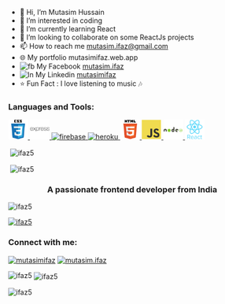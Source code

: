 - 👋 Hi, I’m Mutasim Hussain
- 👀 I’m interested in coding
- 🌱 I’m currently learning React
- 💞 I’m looking to collaborate on some ReactJs projects
- 📫 How to reach me mutasim.ifaz@gmail.com
- 🌐 My portfolio mutasimifaz.web.app
- ![fb](https://i.ibb.co/Fw2D6xm/New-Project.png) My Facebook [mutasim.ifaz](https://www.facebook.com/mutasim.hussain.ifaz)
- ![ln](https://i.ibb.co/RSjC5dJ/New-Project.png) My Linkedin [mutasimifaz](https://www.facebook.com/mutasim.hussain.ifaz)
- ⭐ Fun Fact : I love listening to music 🎶
<h3 align="left">Languages and Tools:</h3>
<p align="left"> <a href="https://www.w3schools.com/css/" target="_blank" rel="noreferrer"> <img src="https://raw.githubusercontent.com/devicons/devicon/master/icons/css3/css3-original-wordmark.svg" alt="css3" width="40" height="40"/> </a> <a href="https://expressjs.com" target="_blank" rel="noreferrer"> <img src="https://raw.githubusercontent.com/devicons/devicon/master/icons/express/express-original-wordmark.svg" alt="express" width="40" height="40"/> </a> <a href="https://firebase.google.com/" target="_blank" rel="noreferrer"> <img src="https://www.vectorlogo.zone/logos/firebase/firebase-icon.svg" alt="firebase" width="40" height="40"/> </a> <a href="https://heroku.com" target="_blank" rel="noreferrer"> <img src="https://www.vectorlogo.zone/logos/heroku/heroku-icon.svg" alt="heroku" width="40" height="40"/> </a> <a href="https://www.w3.org/html/" target="_blank" rel="noreferrer"> <img src="https://raw.githubusercontent.com/devicons/devicon/master/icons/html5/html5-original-wordmark.svg" alt="html5" width="40" height="40"/> </a> <a href="https://developer.mozilla.org/en-US/docs/Web/JavaScript" target="_blank" rel="noreferrer"> <img src="https://raw.githubusercontent.com/devicons/devicon/master/icons/javascript/javascript-original.svg" alt="javascript" width="40" height="40"/> </a> <a href="https://nodejs.org" target="_blank" rel="noreferrer"> <img src="https://raw.githubusercontent.com/devicons/devicon/master/icons/nodejs/nodejs-original-wordmark.svg" alt="nodejs" width="40" height="40"/> </a> <a href="https://reactjs.org/" target="_blank" rel="noreferrer"> <img src="https://raw.githubusercontent.com/devicons/devicon/master/icons/react/react-original-wordmark.svg" alt="react" width="40" height="40"/> </a> </p>
<p>&nbsp;<img align="center" src="https://github-readme-stats.vercel.app/api/top-langs/?username=ifaz5&layout=compact" alt="ifaz5" /></p>
<p>&nbsp;<img align="center" src="https://github-readme-stats.vercel.app/api?username=ifaz5&show_icons=true&theme=radical" alt="ifaz5" /></p>
<h3 align="center">A passionate frontend developer from India</h3>

<p align="left"> <img src="https://komarev.com/ghpvc/?username=ifaz5&label=Profile%20views&color=0e75b6&style=flat" alt="ifaz5" /> </p>

<p align="left"> <a href="https://github.com/ryo-ma/github-profile-trophy"><img src="https://github-profile-trophy.vercel.app/?username=ifaz5" alt="ifaz5" /></a> </p>

<h3 align="left">Connect with me:</h3>
<p align="left">
<a href="https://linkedin.com/in/mutasimifaz" target="blank"><img align="center" src="https://raw.githubusercontent.com/rahuldkjain/github-profile-readme-generator/master/src/images/icons/Social/linked-in-alt.svg" alt="mutasimifaz" height="30" width="40" /></a>
<a href="https://fb.com/mutasim.ifaz" target="blank"><img align="center" src="https://raw.githubusercontent.com/rahuldkjain/github-profile-readme-generator/master/src/images/icons/Social/facebook.svg" alt="mutasim.ifaz" height="30" width="40" /></a>
</p>

<p><img align="left" src="https://github-readme-stats.vercel.app/api/top-langs?username=ifaz5&show_icons=true&locale=en&layout=compact" alt="ifaz5" /></p>

<p>&nbsp;<img align="center" src="https://github-readme-stats.vercel.app/api?username=ifaz5&show_icons=true&locale=en" alt="ifaz5" /></p>

<p><img align="center" src="https://github-readme-streak-stats.herokuapp.com/?user=ifaz5&" alt="ifaz5" /></p>
